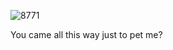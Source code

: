 ![8771](https://github.com/user-attachments/assets/4d641bf4-e84a-483d-a5f6-7d001f13d27f)

You came all this way just to pet me?
